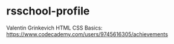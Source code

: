 # rsschool-profile
Valentin Grinkevich
HTML CSS Basics: https://www.codecademy.com/users/9745616305/achievements

